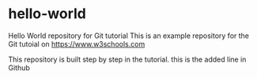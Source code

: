 # hello-world
Hello World repository for Git tutorial
This is an example repository for the Git tutoial on https://www.w3schools.com

This repository is built step by step in the tutorial.
this is the added line in Github
